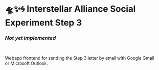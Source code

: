 # 🛸✨🌀 Interstellar Alliance Social Experiment Step 3

### *Not yet implemented*
<br/>

Webapp frontend for sending the Step 3 letter by email with Google Gmail or Microsoft Outlook.

